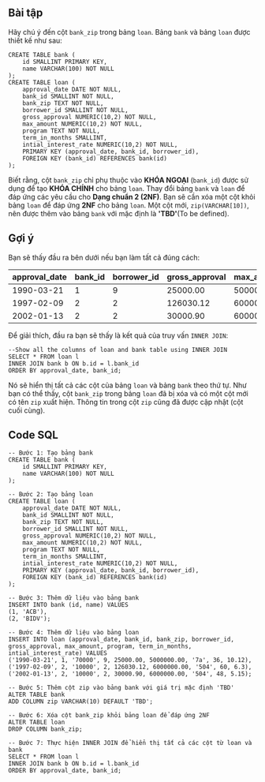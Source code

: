 ## Bài tập
Hãy chú ý đến cột `bank_zip` trong bảng `loan`. Bảng `bank` và bảng `loan` được thiết kế như sau:
```
CREATE TABLE bank (
    id SMALLINT PRIMARY KEY,
    name VARCHAR(100) NOT NULL
);
CREATE TABLE loan (
    approval_date DATE NOT NULL,
    bank_id SMALLINT NOT NULL,
    bank_zip TEXT NOT NULL,
    borrower_id SMALLINT NOT NULL,
    gross_approval NUMERIC(10,2) NOT NULL,
    max_amount NUMERIC(10,2) NOT NULL,
    program TEXT NOT NULL,
    term_in_months SMALLINT,
    intial_interest_rate NUMERIC(10,2) NOT NULL,
    PRIMARY KEY (approval_date, bank_id, borrower_id),
    FOREIGN KEY (bank_id) REFERENCES bank(id) 
);
```
Biết rằng, cột `bank_zip` chỉ phụ thuộc vào **KHÓA NGOẠI** (`bank_id`) được sử dụng để tạo **KHÓA CHÍNH** cho bảng `loan`. Thay đổi bảng `bank` và `loan` để đáp ứng các yêu cầu cho **Dạng chuẩn 2 (2NF)**. Bạn sẽ cần xóa một cột khỏi bảng `loan` để đáp ứng **2NF** cho bảng `loan`. Một cột mới, `zip(VARCHAR[10])`, nên được thêm vào bảng `bank` với mặc định là **'TBD'**(To be defined).

## Gợi ý
Bạn sẽ thấy đầu ra bên dưới nếu bạn làm tất cả đúng cách:

| approval_date	| bank_id	| borrower_id	| gross_approval | max_amount	| program	| term_in_months | initial_interest_rate | id	| name | zip |
|---------------|---------|-------------|----------------|------------|---------|----------------|-----------------------|----|------|-----|
| 1990-03-21 | 1 | 9 | 25000.00	| 5000000.00 | 7a	| 36 | 10.12 | 1 | ACB | TBD | 
| 1997-02-09 | 2 | 2 | 126030.12 | 6000000.00	| 504	60 | 6.3 | 2 | BIDV	| TBD | 
| 2002-01-13 | 2 | 2 | 30000.90	| 6000000.00 | 504 | 48	| 5.15 | 2 | BIDV	| TBD | 

Để giải thích, đầu ra bạn sẽ thấy là kết quả của truy vấn `INNER JOIN`:
```
--Show all the columns of loan and bank table using INNER JOIN
SELECT * FROM loan l 
INNER JOIN bank b ON b.id = l.bank_id 
ORDER BY approval_date, bank_id;
```
Nó sẽ hiển thị tất cả các cột của bảng `loan` và bảng `bank` theo thứ tự. Như bạn có thể thấy, cột `bank_zip` trong bảng `loan` đã bị xóa và có một cột mới có tên `zip` xuất hiện. Thông tin trong cột `zip` cũng đã được cập nhật (cột cuối cùng).

## Code SQL
```
-- Bước 1: Tạo bảng bank
CREATE TABLE bank (
    id SMALLINT PRIMARY KEY,
    name VARCHAR(100) NOT NULL
);

-- Bước 2: Tạo bảng loan
CREATE TABLE loan (
    approval_date DATE NOT NULL,
    bank_id SMALLINT NOT NULL,
    bank_zip TEXT NOT NULL,
    borrower_id SMALLINT NOT NULL,
    gross_approval NUMERIC(10,2) NOT NULL,
    max_amount NUMERIC(10,2) NOT NULL,
    program TEXT NOT NULL,
    term_in_months SMALLINT,
    intial_interest_rate NUMERIC(10,2) NOT NULL,
    PRIMARY KEY (approval_date, bank_id, borrower_id),
    FOREIGN KEY (bank_id) REFERENCES bank(id)
);

-- Bước 3: Thêm dữ liệu vào bảng bank
INSERT INTO bank (id, name) VALUES
(1, 'ACB'),
(2, 'BIDV');

-- Bước 4: Thêm dữ liệu vào bảng loan
INSERT INTO loan (approval_date, bank_id, bank_zip, borrower_id, gross_approval, max_amount, program, term_in_months, intial_interest_rate) VALUES
('1990-03-21', 1, '70000', 9, 25000.00, 5000000.00, '7a', 36, 10.12),
('1997-02-09', 2, '10000', 2, 126030.12, 6000000.00, '504', 60, 6.3),
('2002-01-13', 2, '10000', 2, 30000.90, 6000000.00, '504', 48, 5.15);

-- Bước 5: Thêm cột zip vào bảng bank với giá trị mặc định 'TBD'
ALTER TABLE bank
ADD COLUMN zip VARCHAR(10) DEFAULT 'TBD';

-- Bước 6: Xóa cột bank_zip khỏi bảng loan để đáp ứng 2NF
ALTER TABLE loan
DROP COLUMN bank_zip;

-- Bước 7: Thực hiện INNER JOIN để hiển thị tất cả các cột từ loan và bank
SELECT * FROM loan l
INNER JOIN bank b ON b.id = l.bank_id
ORDER BY approval_date, bank_id;
```

